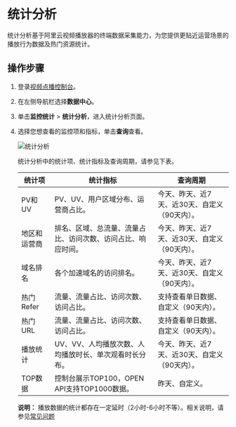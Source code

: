 # 统计分析

统计分析基于阿里云视频播放器的终端数据采集能力，为您提供更贴近运营场景的播放行为数据及热门资源统计。

## 操作步骤

1.  登录[视频点播控制台](https://vod.console.aliyun.com/)。

2.  在左侧导航栏选择**数据中心**。

3.  单击**监控统计** \> **统计分析**，进入统计分析页面。

4.  选择您想查看的监控项和指标，单击**查询**查看。

    ![统计分析](https://static-aliyun-doc.oss-accelerate.aliyuncs.com/assets/img/zh-CN/5115454061/p179426.png)

    统计分析中的统计项、统计指标及查询周期，请参见下表。

    |统计项|统计指标|查询周期|
    |---|----|----|
    |PV和UV|PV、UV、用户区域分布、运营商占比。|今天、昨天、近7天、近30天、自定义（90天内）。|
    |地区和运营商|排名、区域、总流量、流量占比、访问次数、访问占比、响应时间。|今天、昨天、近7天、近30天、自定义（90天内）。|
    |域名排名|各个加速域名的访问排名。|今天、昨天、近7天、近30天、自定义（90天内）。|
    |热门Refer|流量、流量占比、访问次数、访问占比。|支持查看单日数据、自定义（90天内）。|
    |热门URL|流量、流量占比、访问次数、访问占比。|支持查看单日数据、自定义（90天内）。|
    |播放统计|UV、VV、人均播放次数、人均播放时长、单次观看时长分布。|今天、昨天、近7天、近30天、自定义（90天内）。|
    |TOP数据|控制台展示TOP100，OPEN API支持TOP1000数据。|昨天、自定义。|

    **说明：** 播放数据的统计都存在一定延时（2小时-6小时不等）。相关说明，请参见[常见问题](https://help.aliyun.com/knowledge_list/63071.html?spm=a2c4g.11186623.6.887.625b5cdf3tvOjW)


